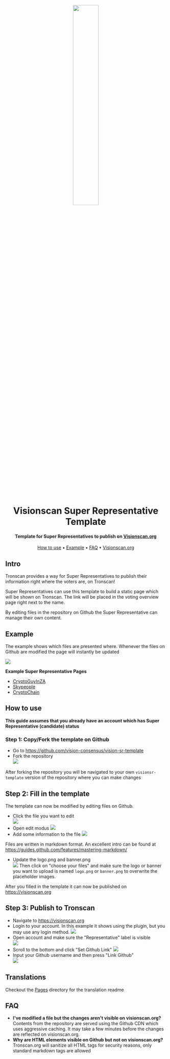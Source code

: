 <h1 align="center">
  <br>
  <img width="40%" src="https://github.com/vision-consensus/vision-material-repo/raw/master/images/vision-banner.png">
  <br>
  Visionscan Super Representative Template
  <br>
</h1>

<h4 align="center">
  Template for Super Representatives to publish on <a href="https://visionscan.org">Visionscan.org</a>
</h4>

<p align="center">
  <a href="#how-to-use">How to use</a> •
  <a href="#example">Example</a> •
  <a href="#faq">FAQ</a> •
  <a href="https://visionscan.org">Visionscan.org</a>
</p>

## Intro

Tronscan provides a way for Super Representatives to publish their information right where the voters are, on Tronscan!

Super Representatives can use this template to build a static page which will be shown on Tronscan. The link will be placed in the voting overview page right next to the name.

By editing files in the repository on Github the Super Representative can manage their own content.


## Example

The example shows which files are presented where. Whenever the files on Github are modified the page will instantly be updated

![](https://github.com/vision-consensus/vision-material-repo/raw/master/images/example-page.png)

__Example Super Representative Pages__

* [CryptoGuyInZA](https://www.visionscan.org/#/representative/VMKWT86BYGSgtyeeYWcmuajzjtJhKGVBuF)
* [Skypeople](https://www.visionscan.org/#/representative/VMKWT86BYGSgtyeeYWcmuajzjtJhKGVBuF)
* [CryptoChain](https://www.visionscan.org/#/representative/VMKWT86BYGSgtyeeYWcmuajzjtJhKGVBuF)

## How to use

__This guide assumes that you already have an account which has Super Representative (candidate) status__

### Step 1: Copy/Fork the template on Github

* Go to https://github.com/vision-consensus/vision-sr-template
* Fork the repository  
![](https://github.com/vision-consensus/vision-material-repo/raw/master/images/fork-repo.png)

After forking the repository you will be navigated to your own `visionsr-template` version of the repository where you can make changes

## Step 2: Fill in the template

The template can now be modified by editing files on Github.

* Click the file you want to edit  
![](https://github.com/vision-consensus/vision-material-repo/raw/master/images/github-open-file.png)
* Open edit modus
![](https://github.com/vision-consensus/vision-material-repo/raw/master/images/github-edit-file.png)
* Add some information to the file
![](https://github.com/vision-consensus/vision-material-repo/raw/master/images/edit-team-intro.png)

Files are written in markdown format. An excellent intro can be found at https://guides.github.com/features/mastering-markdown/

* Update the logo.png and banner.png  
![](https://github.com/vision-consensus/vision-material-repo/raw/master/images/github-upload-files.png) 
Then click on "choose your files" and make sure the logo or banner you want to upload is named `logo.png` or `banner.png` to overwrite the placeholder images.

After you filled in the template it can now be published on https://visionscan.org

## Step 3: Publish to Tronscan

* Navigate to https://visionscan.org
* Login to your account. In this example it shows using the plugin, but you may use any login method.
![](https://github.com/vision-consensus/vision-material-repo/raw/master/images/login-with-plugin.png)
* Open account and make sure the "Representative" label is visible  
![](https://github.com/vision-consensus/vision-material-repo/raw/master/images/open-account.png)
* Scroll to the bottom and click "Set Github Link"
![](https://github.com/vision-consensus/vision-material-repo/raw/master/images/set-github-link.png)
* Input your Github username and then press "Link Github"  
![](https://github.com/vision-consensus/vision-material-repo/raw/master/images/input-username.png)

## Translations

Checkout the [Pages](/pages) directory for the translation readme

## FAQ

* __I've modified a file but the changes aren't visible on visionscan.org?__  
  Contents from the repository are served using the Github CDN which uses aggressive caching. It may take a few minutes before the changes are reflected on visionscan.org.
* __Why are HTML elements visible on Github but not on visionscan.org?__  
  Tronscan.org will sanitize all HTML tags for security reasons, only standard markdown tags are allowed
